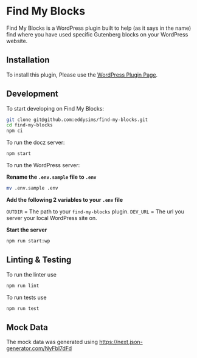 # Find My Blocks

Find My Blocks is a WordPress plugin built to help (as it says in the name) find
where you have used specific Gutenberg blocks on your WordPress website.

## Installation

To install this plugin, Please use the
[WordPress Plugin Page](https://wordpress.org/plugins/find-my-blocks).

## Development

To start developing on Find My Blocks:

```sh
git clone git@github.com:eddysims/find-my-blocks.git
cd find-my-blocks
npm ci
```

To run the docz server:

```sh
npm start
```

To run the WordPress server:

**Rename the `.env.sample` file to `.env`**

```sh
mv .env.sample .env
```

**Add the following 2 variables to your `.env` file**

`OUTDIR` = The path to your `find-my-blocks` plugin. `DEV_URL` = The url you
server your local WordPress site on.

**Start the server**

```sh
npm run start:wp
```

## Linting & Testing

To run the linter use

```sh
npm run lint
```

To run tests use

```sh
npm run test
```

## Mock Data

The mock data was generated using https://next.json-generator.com/NyFbl7dFd

